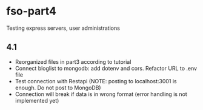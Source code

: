 # fso-part4

Testing express servers, user administrations

## 4.1

- Reorganized files in part3 according to tutorial
- Connect bloglist to mongodb: add dotenv and cors. Refactor URL to .env file
- Test connection with Restapi (NOTE: posting to localhost:3001 is enough. Do not post to MongoDB)
- Connection will break if data is in wrong format (error handling is not implemented yet)

